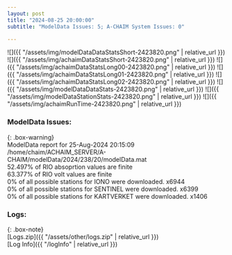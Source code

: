 ```yaml
---
layout: post
title: "2024-08-25 20:00:00"
subtitle: "ModelData Issues: 5; A-CHAIM System Issues: 0"

---
```


![]({{ "/assets/img/modelDataDataStatsShort-2423820.png" | relative_url }})
![]({{ "/assets/img/achaimDataStatsShort-2423820.png" | relative_url }})
![]({{ "/assets/img/achaimDataStatsLong00-2423820.png" | relative_url }})
![]({{ "/assets/img/achaimDataStatsLong01-2423820.png" | relative_url }})
![]({{ "/assets/img/achaimDataStatsLong02-2423820.png" | relative_url }})
![]({{ "/assets/img/modelDataDataStats-2423820.png" | relative_url }})
![]({{ "/assets/img/modelDataStationStats-2423820.png" | relative_url }})
![]({{ "/assets/img/achaimRunTime-2423820.png" | relative_url }})


### ModelData Issues:  
  
{: .box-warning}  
 ModelData report for 25-Aug-2024 20:15:09   
 /home/chaim/ACHAIM_SERVER/A-CHAIM/modelData/2024/238/20/modelData.mat   
 52.497% of RIO absoprtion values are finite   
 63.377% of RIO volt values are finite   
 0% of all possible stations for IONO were downloaded. x6944   
 0% of all possible stations for SENTINEL were downloaded. x6399   
 0% of all possible stations for KARTVERKET were downloaded. x1406   
  


### Logs:  
  
{: .box-note}  
[Logs.zip]({{ "/assets/other/logs.zip" | relative_url }})  
[Log Info]({{ "/logInfo" | relative_url }})  
